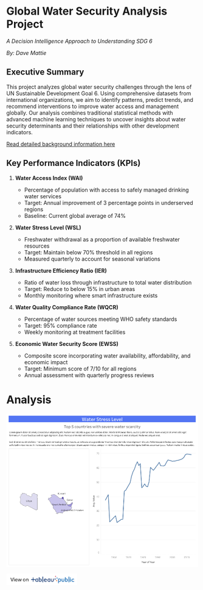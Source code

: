 # Global Water Security Analysis Project
*A Decision Intelligence Approach to Understanding SDG 6*

*By: Dave Mattie*

## Executive Summary
This project analyzes global water security challenges through the lens of UN Sustainable Development Goal 6. Using comprehensive datasets from international organizations, we aim to identify patterns, predict trends, and recommend interventions to improve water access and management globally. Our analysis combines traditional statistical methods with advanced machine learning techniques to uncover insights about water security determinants and their relationships with other development indicators.

[Read detailed background information here](Background.md)

## Key Performance Indicators (KPIs)

1. **Water Access Index (WAI)**
   - Percentage of population with access to safely managed drinking water services
   - Target: Annual improvement of 3 percentage points in underserved regions
   - Baseline: Current global average of 74%

2. **Water Stress Level (WSL)**
   - Freshwater withdrawal as a proportion of available freshwater resources
   - Target: Maintain below 70% threshold in all regions
   - Measured quarterly to account for seasonal variations

3. **Infrastructure Efficiency Ratio (IER)**
   - Ratio of water loss through infrastructure to total water distribution
   - Target: Reduce to below 15% in urban areas
   - Monthly monitoring where smart infrastructure exists

4. **Water Quality Compliance Rate (WQCR)**
   - Percentage of water sources meeting WHO safety standards
   - Target: 95% compliance rate
   - Weekly monitoring at treatment facilities

5. **Economic Water Security Score (EWSS)**
   - Composite score incorporating water availability, affordability, and economic impact
   - Target: Minimum score of 7/10 for all regions
   - Annual assessment with quarterly progress reviews

# Analysis

![Water Scarcity](img/WaterScarcity.png)

<a href="https://public.tableau.com/views/WaterScarcity_17394071173560/WaterStressLevel">
    <img src="img/view-on-tableau-public.png" alt="View on Tableau Public" height="30" >
</a>

